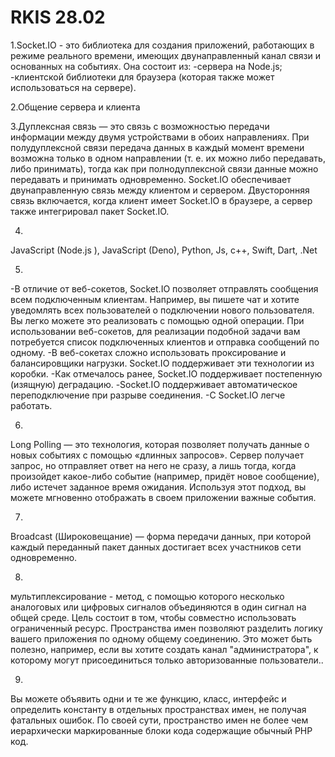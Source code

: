 # RKIS 28.02
1.Socket.IO - это библиотека для создания приложений, работающих в режиме реального времени, имеющих двунаправленный канал связи и основанных на событиях. Она состоит из: -сервера на Node.js; -клиентской библиотеки для браузера (которая также может использоваться на сервере).

2.Общение сервера и клиента

3.Дуплексная связь — это связь с возможностью передачи информации между двумя устройствами в обоих направлениях. При полудуплексной связи передача данных в каждый момент времени возможна только в одном направлении (т. е. их можно либо передавать, либо принимать), тогда как при полнодуплексной связи данные можно передавать и принимать одновременно. Socket.IO обеспечивает двунаправленную связь между клиентом и сервером. Двусторонняя связь включается, когда клиент имеет Socket.IO в браузере, а сервер также интегрировал пакет Socket.IO.

4.

JavaScript (Node.js ), JavaScript (Deno), Python, Js, c++, Swift, Dart, .Net

5.

-В отличие от веб-сокетов, Socket.IO позволяет отправлять сообщения всем подключенным клиентам. Например, вы пишете чат и хотите уведомлять всех пользователей о подключении нового пользователя. Вы легко можете это реализовать с помощью одной операции. При использовании веб-сокетов, для реализации подобной задачи вам потребуется список подключенных клиентов и отправка сообщений по одному. -В веб-сокетах сложно использовать проксирование и балансировщики нагрузки. Socket.IO поддерживает эти технологии из коробки. -Как отмечалось ранее, Socket.IO поддерживает постепенную (изящную) деградацию. -Socket.IO поддерживает автоматическое переподключение при разрыве соединения. -С Socket.IO легче работать.

6.

Long Polling — это технология, которая позволяет получать данные о новых событиях с помощью «длинных запросов». Сервер получает запрос, но отправляет ответ на него не сразу, а лишь тогда, когда произойдет какое-либо событие (например, придёт новое сообщение), либо истечет заданное время ожидания. Используя этот подход, вы можете 
мгновенно отображать в своем приложении важные события.

7.

Broadcast (Широковещание) — форма передачи данных, при которой каждый переданный пакет данных достигает всех участников сети одновременно.

8.

мультиплексирование - метод, с помощью которого несколько аналоговых или цифровых сигналов объединяются в один сигнал на общей среде. Цель состоит в том, чтобы совместно использовать ограниченный ресурс. Пространства имен позволяют разделить логику вашего приложения по одному общему соединению. Это может быть полезно, например, если вы хотите создать канал "администратора", к которому могут присоединиться только авторизованные пользователи..

9.

Вы можете объявить одни и те же функцию, класс, интерфейс и определить константу в отдельных пространствах имен, не получая фатальных ошибок. По своей сути, пространство имен не более чем иерархически маркированные блоки кода содержащие обычный PHP код.
